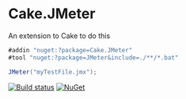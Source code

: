# Cake.JMeter
An extension to Cake to do this

```cs
#addin "nuget:?package=Cake.JMeter"
#tool "nuget:?package=JMeter&include=./**/*.bat"

JMeter("myTestFile.jmx");
```

[![Build status](https://img.shields.io/appveyor/ci/pitermarx/cake-jmeter.svg)](https://ci.appveyor.com/project/pitermarx/cake-jmeter)
[![NuGet](https://img.shields.io/nuget/v/Cake.JMeter.svg)](https://www.nuget.org/packages/Cake.JMeter/)
